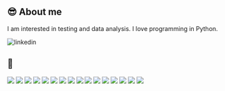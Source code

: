 ## :sunglasses: About me 

I am interested in testing and data analysis. I love programming in Python.

![linkedin](https://linkedin.com/in/paweł-goj-1b7300160)

## :wrench:
![](https://img.shields.io/badge/Python-14354C?style=for-the-badge&logo=python&logoColor=white)
![](https://img.shields.io/badge/Selenium-black?style=for-the-badge&logo=selenium)
![](https://img.shields.io/badge/Behave-white?style=for-the-badge&logo=behave)
![](https://img.shields.io/badge/Flask-000000?style=for-the-badge&logo=flask&logoColor=white)
![](https://img.shields.io/badge/Java-red?style=for-the-badge&logo=java)
![](https://img.shields.io/badge/Cucumber-green?style=for-the-badge&logo=cucumber)
![](https://img.shields.io/badge/SQLite-blue?style=for-the-badge&logo=sqlite)
![](https://img.shields.io/badge/Microsoft_SQL_Server-CC2927?style=for-the-badge&logo=microsoft-sql-server&logoColor=white)
![](https://img.shields.io/badge/MySQL-00000F?style=for-the-badge&logo=mysql&logoColor=white)
![](https://img.shields.io/badge/Ubuntu-E95420?style=for-the-badge&logo=ubuntu&logoColor=white)
![](https://img.shields.io/badge/JavaScript-F7DF1E?style=for-the-badge&logo=javascript&logoColor=black)
![](https://img.shields.io/badge/HTML5-E34F26?style=for-the-badge&logo=html5&logoColor=white)
![](https://img.shields.io/badge/CSS3-1572B6?style=for-the-badge&logo=css3&logoColor=white)
![](https://img.shields.io/badge/Markdown-000000?style=for-the-badge&logo=markdown&logoColor=white)
![](https://img.shields.io/badge/GIT-black?style=for-the-badge&logo=git)
![](https://img.shields.io/badge/VBA-blue?style=for-the-badge)


